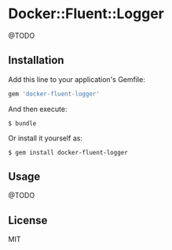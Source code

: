 # Docker::Fluent::Logger

@TODO

## Installation

Add this line to your application's Gemfile:

```ruby
gem 'docker-fluent-logger'
```

And then execute:

    $ bundle

Or install it yourself as:

    $ gem install docker-fluent-logger

## Usage

@TODO

## License

MIT
